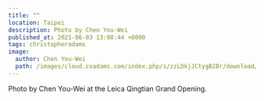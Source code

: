 ```yaml
---
title: ""
location: Taipei
description: Photo by Chen You-Wei
published_at: 2021-06-03 13:08:44 +0800
tags: christopheradams
image:
  author: Chen You-Wei
  path: /images/cloud.cxadams.com/index.php/s/zzLDkjJCtygB2Br/download/ChristopherAdams-2019-Taipei-by-ChenYouWei-IMG_9322.jpg
---
```


Photo by Chen You-Wei at the Leica Qingtian Grand Opening.
